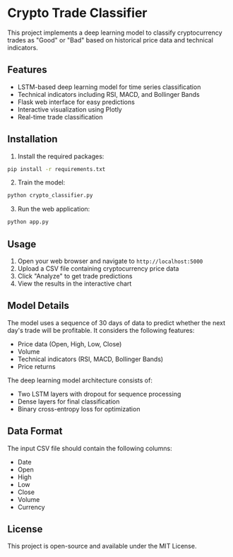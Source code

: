 # Crypto Trade Classifier

This project implements a deep learning model to classify cryptocurrency trades as "Good" or "Bad" based on historical price data and technical indicators.

## Features

- LSTM-based deep learning model for time series classification
- Technical indicators including RSI, MACD, and Bollinger Bands
- Flask web interface for easy predictions
- Interactive visualization using Plotly
- Real-time trade classification

## Installation

1. Install the required packages:
```bash
pip install -r requirements.txt
```

2. Train the model:
```bash
python crypto_classifier.py
```

3. Run the web application:
```bash
python app.py
```

## Usage

1. Open your web browser and navigate to `http://localhost:5000`
2. Upload a CSV file containing cryptocurrency price data
3. Click "Analyze" to get trade predictions
4. View the results in the interactive chart

## Model Details

The model uses a sequence of 30 days of data to predict whether the next day's trade will be profitable. It considers the following features:

- Price data (Open, High, Low, Close)
- Volume
- Technical indicators (RSI, MACD, Bollinger Bands)
- Price returns

The deep learning model architecture consists of:
- Two LSTM layers with dropout for sequence processing
- Dense layers for final classification
- Binary cross-entropy loss for optimization

## Data Format

The input CSV file should contain the following columns:
- Date
- Open
- High
- Low
- Close
- Volume
- Currency

## License

This project is open-source and available under the MIT License.
